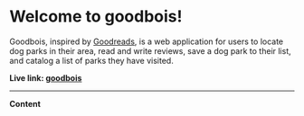 # Welcome to goodbois!
Goodbois, inspired by <a href="https://www.goodreads.com/" target="_blank">Goodreads</a>, is a web application for users to locate dog parks in their area, read and write reviews, save a dog park to their list, and catalog a list of parks they have visited.

<b>Live link<b>: <a href="https://aa-goodbois.herokuapp.com/" target="_blank">goodbois</a>
<hr>
<b>Content<b>
  
  
